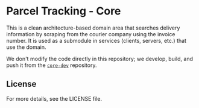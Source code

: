 # Parcel Tracking - Core

This is a clean architecture-based domain area that searches delivery information by scraping from the courier company using the invoice number. It is used as a submodule in services (clients, servers, etc.) that use the domain.

We don't modify the code directly in this repository; we develop, build, and push it from the [`core-dev`](https://github.com/parcel-tracking/core-dev) repository.

## License

For more details, see the LICENSE file.
